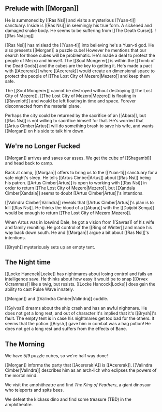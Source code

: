 ## Prelude with [[Morgan]]
He is summoned by [[Ras Nsi]] and visits a mysterious [[Yuan-ti]] sanctuary. Inside is [[Ras Nsi]] in seemingly his true form. A sickened and damaged snake body. He seems to be suffering from [[The Death Curse]].
![[Ras Nsi.jpg]]

[[Ras Nsi]] has mislead the [[Yuan-ti]] into believing he's a Yuan-ti god. He also presents [[Morgan]] a puzzle cube! However he mentions that our search for those cubes will be problematic. He's made a deal to protect the people of Mezro and himself. The [[Soul Mongerer]] is within the [[Tomb of the Dead Gods]] and the cubes are the key to getting it. He's made a pact with [[Acererak]] where [[Acererak]] would create an dimensional space to protect the people of [[The Lost City of Mezero|Mezero]] and keep them safe.

The [[Soul Mongerer]] cannot be destroyed without destroying [[The Lost City of Mezero]]. [[The Lost City of Mezero|Mezero]] is floating in [[Ravenloft]] and would be left floating in time and space. Forever disconnected from the material plane.

Perhaps the city could be returned by the sacrifice of an [[Abara]], but [[Ras Nsi]] is not willing to sacrifice himself for that. He's worried that [[Artus Cimber|Artus]] will do something brash to save his wife, and wants [[Morgan]] on his side to talk him down.

## We're no Longer Fucked
[[Morgan]] arrives and saves our asses. We get the cube of [[Shagambi]] and head back to camp.

Back at camp, [[Morgan]] offers to bring us to the [[Yuan-ti]] sanctuary for a safe night's sleep. He tells [[Artus Cimber|Artus]] about [[Ras Nsi]] being his patron. [[Artus Cimber|Artus]] is open to working with [[Ras Nsi]] in order to return [[The Lost City of Mezero|Mezero]], but [[Xandala Cimber|Xandala]] seems to doubt [[Artus Cimber|Artus]]'s intentions.

[[Valindra Cimber|Valindra]] reveals that [[Artus Cimber|Artus]]'s plan is to kill [[Ras Nsi]]. He thinks the blood of a [[Abara]] with the [[Daijobi Senga]] would be enough to return [[The Lost City of Mezero|Mezero]].

When Artus was in Icewind Dale, he got a vision from [[Savras]] of his wife and family reuniting. He got control of the [[Ring of Winter]] and made his way back down south. He and [[Morgan]] argue a bit about [[Ras Nsi]]'s intentions.

[[Brysh]] mysteriously sets up an empty tent.

## The Night time
[[Locke Hancock|Locke]] has nightmares about losing control and fails an intelligence save. He thinks about how easy it would be to snap [[Orvex Ocrammas]] like a twig, but resists. [[Locke Hancock|Locke]] does gain the ability to cast Pulse Wave innately.

[[Morgan]] and [[Valindra Cimber|Valindra]] cuddle.

[[Sylvos]] dreams about the ship crash and has an awful nightmare. He does not get a long rest, and out of character it's implied that it's [[Brysh]]'s fault. The empty tent is in case his nightmares get too bad for the others. It seems that the potion [[Brysh]] gave him in combat was a hag potion! He does not get a long rest and suffers from the effects of Bane.

## The Morning
We have 5/9 puzzle cubes, so we're half way done!

[[Morgan]] informs the party that [[Acererak|A]] is [[Acererak]]. [[Valindra Cimber|Valindra]] describes him as an arch-lich who eclipses the powers of the mortal mind.

We visit the amphitheatre and find *The King of Feathers*, a giant dinosaur who teleports and spits bees.

We defeat the kickass dino and find some treasure (TBD) in the amphitheatre.
